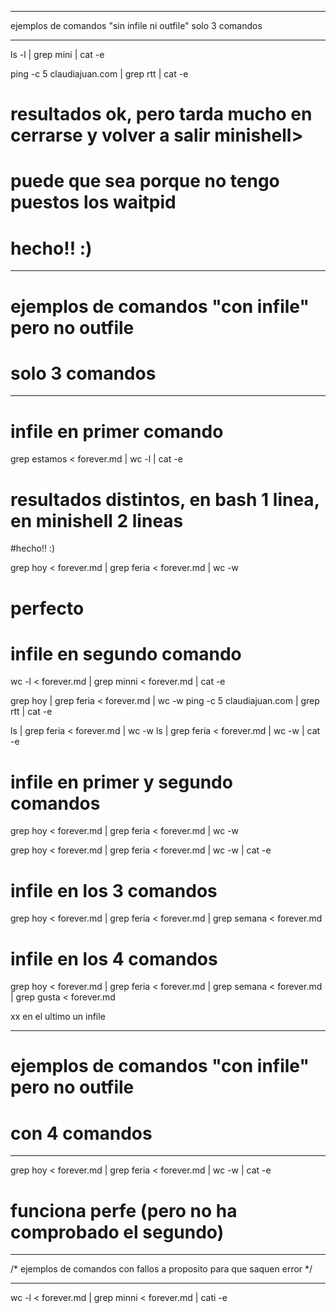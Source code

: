 ****************************************************************************

 ejemplos de comandos "sin infile ni outfile"
 solo 3 comandos

*****************************************************************************



ls -l | grep mini | cat -e

ping -c 5 claudiajuan.com | grep rtt | cat -e

# resultados ok, pero tarda mucho en cerrarse y volver a salir minishell>

# puede que sea porque no tengo puestos los waitpid
# hecho!! :)


****************************************************************************

# ejemplos de comandos "con infile" pero no outfile
# solo 3 comandos

*****************************************************************************

# infile en primer comando

grep estamos < forever.md | wc -l | cat -e

# resultados distintos, en bash 1 linea, en minishell 2 lineas
#hecho!! :)

grep hoy < forever.md | grep feria < forever.md | wc -w
# perfecto


# infile en segundo comando

wc -l < forever.md | grep minni < forever.md | cat -e

grep hoy | grep feria < forever.md | wc -w
ping -c 5 claudiajuan.com | grep rtt | cat -e


ls | grep feria < forever.md | wc -w
ls | grep feria < forever.md | wc -w | cat -e


# infile en primer y segundo comandos

grep hoy < forever.md | grep feria < forever.md | wc -w


grep hoy < forever.md | grep feria < forever.md | wc -w | cat -e

# infile en los 3 comandos
grep hoy < forever.md | grep feria < forever.md | grep semana < forever.md

# infile en los 4 comandos
grep hoy < forever.md | grep feria < forever.md | grep semana < forever.md | grep gusta < forever.md


xx en el ultimo un infile

****************************************************************************

# ejemplos de comandos "con infile" pero no outfile
# con 4 comandos

*****************************************************************************

grep hoy < forever.md | grep feria < forever.md | wc -w | cat -e

# funciona perfe (pero no ha comprobado el segundo)


****************************************************************************

/* ejemplos de comandos con fallos a proposito para que saquen error */

*****************************************************************************


wc -l < forever.md | grep minni < forever.md | cati -e